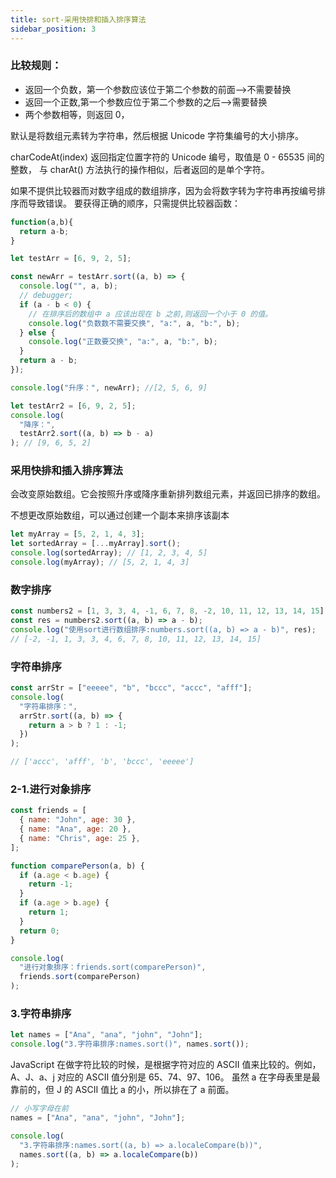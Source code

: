 ```yaml
---
title: sort-采用快排和插入排序算法
sidebar_position: 3
---
```


### 比较规则：

- 返回一个负数，第一个参数应该位于第二个参数的前面-->不需要替换
- 返回一个正数,第一个参数应位于第二个参数的之后-->需要替换
- 两个参数相等，则返回 0，

默认是将数组元素转为字符串，然后根据 Unicode 字符集编号的大小排序。

charCodeAt(index) 返回指定位置字符的 Unicode 编号，取值是 0 - 65535 间的整数，
与 charAt() 方法执行的操作相似，后者返回的是单个字符。

如果不提供比较器而对数字组成的数组排序，因为会将数字转为字符串再按编号排序而导致错误。
要获得正确的顺序，只需提供比较器函数：

```js
function(a,b){
  return a-b;
}
```

```js
let testArr = [6, 9, 2, 5];

const newArr = testArr.sort((a, b) => {
  console.log("", a, b);
  // debugger;
  if (a - b < 0) {
    // 在排序后的数组中 a 应该出现在 b 之前,则返回一个小于 0 的值。
    console.log("负数数不需要交换", "a:", a, "b:", b);
  } else {
    console.log("正数要交换", "a:", a, "b:", b);
  }
  return a - b;
});

console.log("升序：", newArr); //[2, 5, 6, 9]

let testArr2 = [6, 9, 2, 5];
console.log(
  "降序：",
  testArr2.sort((a, b) => b - a)
); // [9, 6, 5, 2]
```

### 采用快排和插入排序算法

会改变原始数组。它会按照升序或降序重新排列数组元素，并返回已排序的数组。

不想更改原始数组，可以通过创建一个副本来排序该副本

```js
let myArray = [5, 2, 1, 4, 3];
let sortedArray = [...myArray].sort();
console.log(sortedArray); // [1, 2, 3, 4, 5]
console.log(myArray); // [5, 2, 1, 4, 3]
```

### 数字排序

```js
const numbers2 = [1, 3, 3, 4, -1, 6, 7, 8, -2, 10, 11, 12, 13, 14, 15];
const res = numbers2.sort((a, b) => a - b);
console.log("使用sort进行数组排序:numbers.sort((a, b) => a - b)", res);
// [-2, -1, 1, 3, 3, 4, 6, 7, 8, 10, 11, 12, 13, 14, 15]
```

### 字符串排序

```js
const arrStr = ["eeeee", "b", "bccc", "accc", "afff"];
console.log(
  "字符串排序：",
  arrStr.sort((a, b) => {
    return a > b ? 1 : -1;
  })
);

// ['accc', 'afff', 'b', 'bccc', 'eeeee']
```

### 2-1.进行对象排序

```js
const friends = [
  { name: "John", age: 30 },
  { name: "Ana", age: 20 },
  { name: "Chris", age: 25 },
];

function comparePerson(a, b) {
  if (a.age < b.age) {
    return -1;
  }
  if (a.age > b.age) {
    return 1;
  }
  return 0;
}

console.log(
  "进行对象排序：friends.sort(comparePerson)",
  friends.sort(comparePerson)
);
```

### 3.字符串排序

```js
let names = ["Ana", "ana", "john", "John"];
console.log("3.字符串排序:names.sort()", names.sort());
```

JavaScript 在做字符比较的时候，是根据字符对应的 ASCII 值来比较的。例如，A、J、a、j 对应的 ASCII 值分别是 65、74、97、106。
虽然 a 在字母表里是最靠前的，但 J 的 ASCII 值比 a 的小，所以排在了 a 前面。

```js
// 小写字母在前
names = ["Ana", "ana", "john", "John"];

console.log(
  "3.字符串排序:names.sort((a, b) => a.localeCompare(b))",
  names.sort((a, b) => a.localeCompare(b))
);
```
